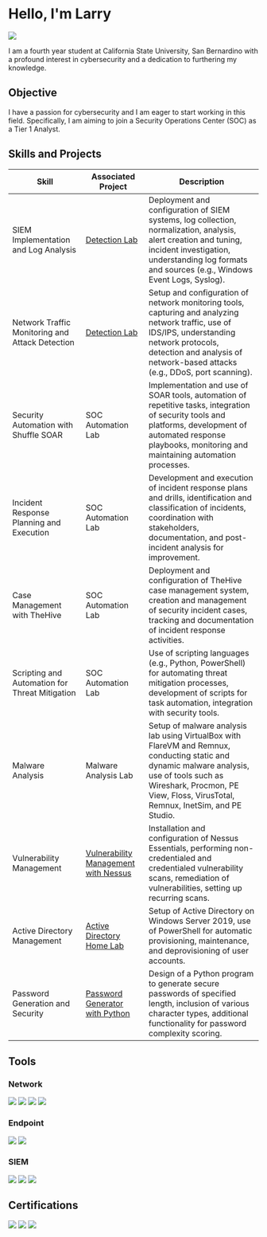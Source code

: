 # Hello, I'm Larry
<a href="https://linkedin.com"><img src="https://img.shields.io/badge/-LinkedIn-0072b1?&style=for-the-badge&logo=linkedin&logoColor=white" /></a>

I am a fourth year student at California State University, San Bernardino with a profound interest in cybersecurity and a dedication to furthering my knowledge.

## Objective

I have a passion for cybersecurity and I am eager to start working in this field. Specifically, I am aiming to join a Security Operations Center (SOC) as a Tier 1 Analyst.

## Skills and Projects

| Skill                                         | Associated Project         | Description        |
|-----------------------------------------------|----------------------------|--------------------| 
| SIEM Implementation and Log Analysis          | <a href="https://github.com/larryklingaman3/Detection-Lab/tree/main">Detection Lab</a>| Deployment and configuration of SIEM systems, log collection, normalization, analysis, alert creation and tuning, incident investigation, understanding log formats and sources (e.g., Windows Event Logs, Syslog).
| Network Traffic Monitoring and Attack Detection | <a href="https://google.com">Detection Lab</a>| Setup and configuration of network monitoring tools, capturing and analyzing network traffic, use of IDS/IPS, understanding network protocols, detection and analysis of network-based attacks (e.g., DDoS, port scanning).
| Security Automation with Shuffle SOAR         | SOC Automation Lab| Implementation and use of SOAR tools, automation of repetitive tasks, integration of security tools and platforms, development of automated response playbooks, monitoring and maintaining automation processes.
| Incident Response Planning and Execution      | SOC Automation Lab| Development and execution of incident response plans and drills, identification and classification of incidents, coordination with stakeholders, documentation, and post-incident analysis for improvement.
| Case Management with TheHive                  | SOC Automation Lab| Deployment and configuration of TheHive case management system, creation and management of security incident cases, tracking and documentation of incident response activities.
| Scripting and Automation for Threat Mitigation | SOC Automation Lab| Use of scripting languages (e.g., Python, PowerShell) for automating threat mitigation processes, development of scripts for task automation, integration with security tools.
| Malware Analysis | Malware Analysis Lab | Setup of malware analysis lab using VirtualBox with FlareVM and Remnux, conducting static and dynamic malware analysis, use of tools such as Wireshark, Procmon, PE View, Floss, VirusTotal, Remnux, InetSim, and PE Studio.
| Vulnerability Management | <a href="https://github.com/larryklingaman3/Vulnerability-Management-with-Nessus"> Vulnerability Management with Nessus | Installation and configuration of Nessus Essentials, performing non-credentialed and credentialed vulnerability scans, remediation of vulnerabilities, setting up recurring scans.
| Active Directory Management | <a href="https://github.com/larryklingaman3/Active-Directory-Home-Lab"> Active Directory Home Lab | Setup of Active Directory on Windows Server 2019, use of PowerShell for automatic provisioning, maintenance, and deprovisioning of user accounts.
| Password Generation and Security | <a href="https://github.com/larryklingaman3/Password-Generator-with-Python">Password Generator with Python | Design of a Python program to generate secure passwords of specified length, inclusion of various character types, additional functionality for password complexity scoring.


## Tools

### Network
<div>
    <img src="https://img.shields.io/badge/-Wireshark-1679A7?&style=for-the-badge&logo=Wireshark&logoColor=white" />
    <img src="https://img.shields.io/badge/-Suricata-EF3B2D?&style=for-the-badge&logo=Suricata&logoColor=white" />
    <img src="https://img.shields.io/badge/-Zeek-777BB4?&style=for-the-badge&logo=Zeek&logoColor=white" />
    <img src="https://img.shields.io/badge/-Nessus-002def?&style=for-the-badge&logo=Nessus&logoColor=white" />
</div>

### Endpoint
<div>
    <img src="https://img.shields.io/badge/-Microsoft_Defender_for_Endpoint-00A4EF?&style=for-the-badge&logo=Microsoft&logoColor=white" />
    <img src="https://img.shields.io/badge/-Velociraptor-4B275F?&style=for-the-badge&logo=Velociraptor&logoColor=white" />
</div>

### SIEM
<div>
    <img src="https://img.shields.io/badge/-Microsoft_Sentinel-0078D4?&style=for-the-badge&logo=Microsoft&logoColor=white" />
    <img src="https://img.shields.io/badge/-Splunk-000000?&style=for-the-badge&logo=Splunk&logoColor=white" />
    <img src="https://img.shields.io/badge/-Elastic-005571?&style=for-the-badge&logo=Elastic&logoColor=white" />
</div>

## Certifications
<div>
<img src="https://img.shields.io/badge/-Security%2B-FF0000?&style=for-the-badge&logo=CompTIA&logoColor=white" />
<img src="https://img.shields.io/badge/-Network%2B-007ACC?&style=for-the-badge&logo=CompTIA&logoColor=white" />
<img src="https://img.shields.io/badge/-A%2B-4D4D4D?&style=for-the-badge&logo=CompTIA&logoColor=white" />
</div>


